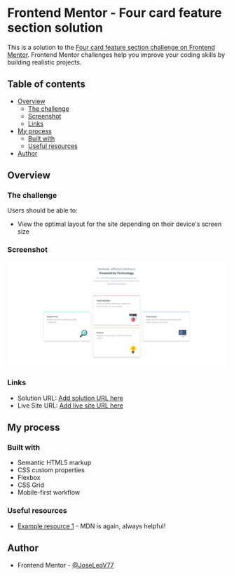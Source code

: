 # Frontend Mentor - Four card feature section solution

This is a solution to the [Four card feature section challenge on Frontend Mentor](https://www.frontendmentor.io/challenges/four-card-feature-section-weK1eFYK). Frontend Mentor challenges help you improve your coding skills by building realistic projects. 

## Table of contents

- [Overview](#overview)
  - [The challenge](#the-challenge)
  - [Screenshot](#screenshot)
  - [Links](#links)
- [My process](#my-process)
  - [Built with](#built-with)
  - [Useful resources](#useful-resources)
- [Author](#author)

## Overview

### The challenge

Users should be able to:

- View the optimal layout for the site depending on their device's screen size

### Screenshot

![](./images/image.png)

### Links

- Solution URL: [Add solution URL here](https://github.com/JoseLeoV77/four-card-feature-section-master)
- Live Site URL: [Add live site URL here](https://joseleov77.github.io/four-card-feature-section-master/)

## My process

### Built with

- Semantic HTML5 markup
- CSS custom properties
- Flexbox
- CSS Grid
- Mobile-first workflow

### Useful resources

- [Example resource 1](https://developer.mozilla.org/en-US/docs/Web/CSS) - MDN is again, always helpful!

## Author

- Frontend Mentor - [@JoseLeoV77](https://www.frontendmentor.io/profile/JoseLeoV77)